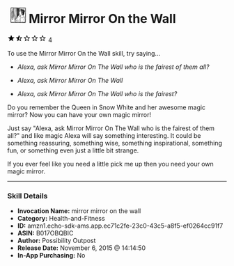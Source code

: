 # &nbsp;<img src="skill_icon" alt="Mirror Mirror On the Wall icon" width="36"> Mirror Mirror On the Wall
![1.5 stars](../../images/ic_star_black_18dp_1x.png)![1.5 stars](../../images/ic_star_half_black_18dp_1x.png)![1.5 stars](../../images/ic_star_border_black_18dp_1x.png)![1.5 stars](../../images/ic_star_border_black_18dp_1x.png)![1.5 stars](../../images/ic_star_border_black_18dp_1x.png) 4

To use the Mirror Mirror On the Wall skill, try saying...

* *Alexa, ask Mirror Mirror On The Wall who is the fairest of them all?*

* *Alexa, ask Mirror Mirror On The Wall*

* *Alexa, ask Mirror Mirror On The Wall who is the fairest?*

Do you remember the Queen in Snow White and her awesome magic mirror? Now you can have your own magic mirror!

Just say "Alexa, ask Mirror Mirror On The Wall who is the fairest of them all?" and like magic Alexa will say something interesting. It could be something reassuring, something wise, something inspirational, something fun, or something even just a little bit strange.

If you ever feel like you need a little pick me up then you need your own magic mirror.

***

### Skill Details

* **Invocation Name:** mirror mirror on the wall
* **Category:** Health-and-Fitness
* **ID:** amzn1.echo-sdk-ams.app.ec71c2fe-23c0-43c5-a8f5-ef0264cc91f7
* **ASIN:** B017OBQBIC
* **Author:** Possibility Outpost
* **Release Date:** November 6, 2015 @ 14:14:50
* **In-App Purchasing:** No
